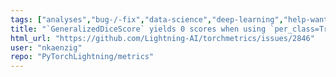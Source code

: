 ```yaml
---
tags: ["analyses","bug-/-fix","data-science","deep-learning","help-wanted","machine-learning","metrics","python","pytorch","v1.6.x","v1.7.x"]
title: "`GeneralizedDiceScore` yields 0 scores when using `per_class=True` for samples where class is not present"
html_url: "https://github.com/Lightning-AI/torchmetrics/issues/2846"
user: "nkaenzig"
repo: "PyTorchLightning/metrics"
---
```


